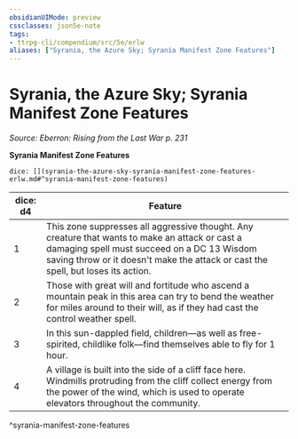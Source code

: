 ```yaml
---
obsidianUIMode: preview
cssclasses: json5e-note
tags:
- ttrpg-cli/compendium/src/5e/erlw
aliases: ["Syrania, the Azure Sky; Syrania Manifest Zone Features"]
---
```

# Syrania, the Azure Sky; Syrania Manifest Zone Features
*Source: Eberron: Rising from the Last War p. 231* 

**Syrania Manifest Zone Features**

`dice: [](syrania-the-azure-sky-syrania-manifest-zone-features-erlw.md#^syrania-manifest-zone-features)`

| dice: d4 | Feature |
|----------|---------|
| 1 | This zone suppresses all aggressive thought. Any creature that wants to make an attack or cast a damaging spell must succeed on a DC 13 Wisdom saving throw or it doesn't make the attack or cast the spell, but loses its action. |
| 2 | Those with great will and fortitude who ascend a mountain peak in this area can try to bend the weather for miles around to their will, as if they had cast the control weather spell. |
| 3 | In this sun-dappled field, children—as well as free-spirited, childlike folk—find themselves able to fly for 1 hour. |
| 4 | A village is built into the side of a cliff face here. Windmills protruding from the cliff collect energy from the power of the wind, which is used to operate elevators throughout the community. |
^syrania-manifest-zone-features